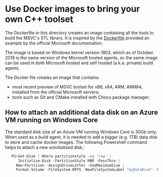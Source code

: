 # Use Docker images to bring your own C++ toolset

The Dockerfile in this directory creates an image containing all the tools to build the MSVC's STL library. It is inspired by the [Dockerfile](https://docs.microsoft.com/en-us/visualstudio/install/build-tools-container?view=vs-2019) provided an example by the official Microsoft documentation.

The image is based on Windows kernel version 1803, which as of October 2019 is the same version of the Microsoft hosted agents, so the same image can be used in both Microsoft hosted and self hosted (a.k.a. private) build agents.

The Docker file creates an image that contains:

 - most recent preview of MSVC toolset for x86, x64, ARM, ARM64, installed from the official Microsoft servers;
 - tools such as Git and CMake installed with Choco package manager;

## How to attach an additional data disk on an Azure VM running on Windows Core

The standard disk size of an Azure VM running Windows Core is 30Gb only.
When used as a build agent, it is needed to add a bigger (e.g. 1TB) data disk to store and cache docker images. The following Powershell command helps to attach a new uninitialized disk,:

```powershell
   PS>Get-Disk | Where partitionstyle -eq 'raw' |
      Initialize-Disk -PartitionStyle MBR -PassThru |
     New-Partition -AssignDriveLetter -UseMaximumSize |
     Format-Volume -FileSystem NTFS -NewFileSystemLabel "myDataDisk" -Confirm:$false
```